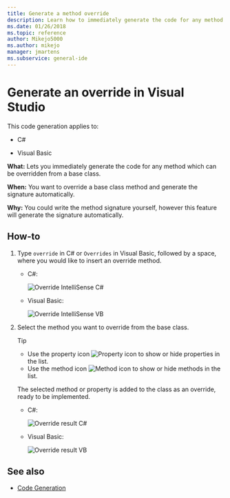 ```yaml
---
title: Generate a method override
description: Learn how to immediately generate the code for any method which can be overridden from a base class.
ms.date: 01/26/2018
ms.topic: reference
author: Mikejo5000
ms.author: mikejo
manager: jmartens
ms.subservice: general-ide
---
```

# Generate an override in Visual Studio


This code generation applies to:

- C#

- Visual Basic

**What:** Lets you immediately generate the code for any method which can be overridden from a base class.

**When:** You want to override a base class method and generate the signature automatically.

**Why:** You could write the method signature yourself, however this feature will generate the signature automatically.

## How-to

1. Type `override` in C# or `Overrides` in Visual Basic, followed by a space, where you would like to insert an override method.

   - C#:

      ![Override IntelliSense C#](media/override-intellisense-cs.png)

   - Visual Basic:

      ![Override IntelliSense VB](media/override-intellisense-vb.png)

2. Select the method you want to override from the base class.

   > [!TIP]
   > - Use the property icon ![Property icon](media/override-property-cs.png) to show or hide properties in the list.
   > - Use the method icon ![Method icon](media/override-method-cs.png) to show or hide methods in the list.

   The selected method or property is added to the class as an override, ready to be implemented.

   - C#:

       ![Override result C#](media/override-result-cs.png)

   - Visual Basic:

       ![Override result VB](media/override-result-vb.png)

## See also

- [Code Generation](../code-generation-in-visual-studio.md)
